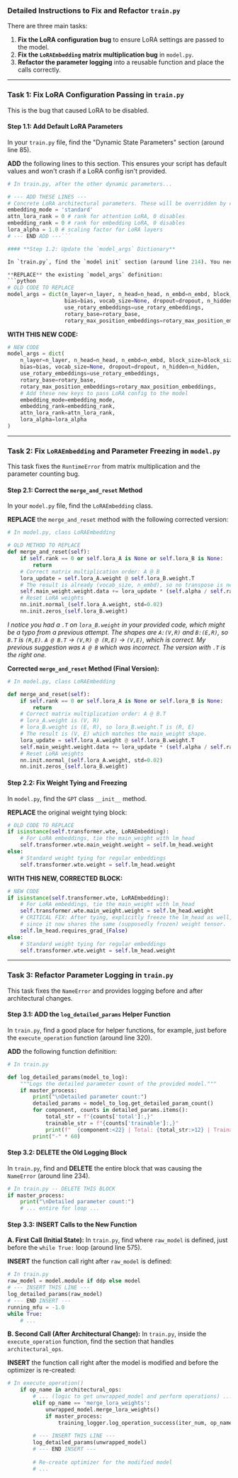 

### **Detailed Instructions to Fix and Refactor `train.py`**

There are three main tasks:
1.  **Fix the LoRA configuration bug** to ensure LoRA settings are passed to the model.
2.  **Fix the `LoRAEmbedding` matrix multiplication bug** in `model.py`.
3.  **Refactor the parameter logging** into a reusable function and place the calls correctly.

---

### **Task 1: Fix LoRA Configuration Passing in `train.py`**

This is the bug that caused LoRA to be disabled.

#### **Step 1.1: Add Default LoRA Parameters**

In your `train.py` file, find the "Dynamic State Parameters" section (around line 85).

**ADD** the following lines to this section. This ensures your script has default values and won't crash if a LoRA config isn't provided.

```python
# In train.py, after the other dynamic parameters...

# --- ADD THESE LINES ---
# Concrete LoRA architectural parameters. These will be overridden by config files.
embedding_mode = 'standard'
attn_lora_rank = 0 # rank for attention LoRA, 0 disables
embedding_rank = 0 # rank for embedding LoRA, 0 disables
lora_alpha = 1.0 # scaling factor for LoRA layers
# --- END ADD ---```

#### **Step 1.2: Update the `model_args` Dictionary**

In `train.py`, find the `model init` section (around line 214). You need to add the LoRA parameters to this dictionary so they get passed to the `GPTConfig` constructor.

**REPLACE** the existing `model_args` definition:
```python
# OLD CODE TO REPLACE
model_args = dict(n_layer=n_layer, n_head=n_head, n_embd=n_embd, block_size=block_size,
                  bias=bias, vocab_size=None, dropout=dropout, n_hidden=n_hidden,
                  use_rotary_embeddings=use_rotary_embeddings,
                  rotary_base=rotary_base,
                  rotary_max_position_embeddings=rotary_max_position_embeddings)
```

**WITH THIS NEW CODE:**
```python
# NEW CODE
model_args = dict(
    n_layer=n_layer, n_head=n_head, n_embd=n_embd, block_size=block_size,
    bias=bias, vocab_size=None, dropout=dropout, n_hidden=n_hidden,
    use_rotary_embeddings=use_rotary_embeddings,
    rotary_base=rotary_base,
    rotary_max_position_embeddings=rotary_max_position_embeddings,
    # Add these new keys to pass LoRA config to the model
    embedding_mode=embedding_mode,
    embedding_rank=embedding_rank,
    attn_lora_rank=attn_lora_rank,
    lora_alpha=lora_alpha
)
```

---

### **Task 2: Fix `LoRAEmbedding` and Parameter Freezing in `model.py`**

This task fixes the `RuntimeError` from matrix multiplication and the parameter counting bug.

#### **Step 2.1: Correct the `merge_and_reset` Method**

In your `model.py` file, find the `LoRAEmbedding` class.

**REPLACE** the `merge_and_reset` method with the following corrected version:
```python
# In model.py, class LoRAEmbedding

# OLD METHOD TO REPLACE
def merge_and_reset(self):
    if self.rank == 0 or self.lora_A is None or self.lora_B is None:
        return
    # Correct matrix multiplication order: A @ B
    lora_update = self.lora_A.weight @ self.lora_B.weight.T
    # The result is already (vocab_size, n_embd), so no transpose is needed.
    self.main_weight.weight.data += lora_update * (self.alpha / self.rank)
    # Reset LoRA weights
    nn.init.normal_(self.lora_A.weight, std=0.02)
    nn.init.zeros_(self.lora_B.weight)
```
*I notice you had a `.T` on `lora_B.weight` in your provided code, which might be a typo from a previous attempt. The shapes are `A:(V,R)` and `B:(E,R)`, so `B.T` is `(R,E)`. `A @ B.T` -> `(V,R) @ (R,E)` -> `(V,E)`, which is correct. My previous suggestion was `A @ B` which was incorrect. The version with `.T` is the right one.*

**Corrected `merge_and_reset` Method (Final Version):**
```python
# In model.py, class LoRAEmbedding

def merge_and_reset(self):
    if self.rank == 0 or self.lora_A is None or self.lora_B is None:
        return
    # Correct matrix multiplication order: A @ B.T
    # lora_A.weight is (V, R)
    # lora_B.weight is (E, R), so lora_B.weight.T is (R, E)
    # The result is (V, E) which matches the main_weight shape.
    lora_update = self.lora_A.weight @ self.lora_B.weight.T
    self.main_weight.weight.data += lora_update * (self.alpha / self.rank)
    # Reset LoRA weights
    nn.init.normal_(self.lora_A.weight, std=0.02)
    nn.init.zeros_(self.lora_B.weight)
```

#### **Step 2.2: Fix Weight Tying and Freezing**

In `model.py`, find the `GPT` class `__init__` method.

**REPLACE** the original weight tying block:
```python
# OLD CODE TO REPLACE
if isinstance(self.transformer.wte, LoRAEmbedding):
    # For LoRA embeddings, tie the main_weight with lm_head
    self.transformer.wte.main_weight.weight = self.lm_head.weight
else:
    # Standard weight tying for regular embeddings
    self.transformer.wte.weight = self.lm_head.weight
```

**WITH THIS NEW, CORRECTED BLOCK:**
```python
# NEW CODE
if isinstance(self.transformer.wte, LoRAEmbedding):
    # For LoRA embeddings, tie the main_weight with lm_head
    self.transformer.wte.main_weight.weight = self.lm_head.weight
    # CRITICAL FIX: After tying, explicitly freeze the lm_head as well,
    # since it now shares the same (supposedly frozen) weight tensor.
    self.lm_head.requires_grad_(False)
else:
    # Standard weight tying for regular embeddings
    self.transformer.wte.weight = self.lm_head.weight
```

---

### **Task 3: Refactor Parameter Logging in `train.py`**

This task fixes the `NameError` and provides logging before and after architectural changes.

#### **Step 3.1: ADD the `log_detailed_params` Helper Function**

In `train.py`, find a good place for helper functions, for example, just before the `execute_operation` function (around line 320).

**ADD** the following function definition:
```python
# In train.py

def log_detailed_params(model_to_log):
    """Logs the detailed parameter count of the provided model."""
    if master_process:
        print("\nDetailed parameter count:")
        detailed_params = model_to_log.get_detailed_param_count()
        for component, counts in detailed_params.items():
            total_str = f"{counts['total']:,}"
            trainable_str = f"{counts['trainable']:,}"
            print(f"  {component:<22} | Total: {total_str:>12} | Trainable: {trainable_str:>12}")
        print("-" * 60)
```

#### **Step 3.2: DELETE the Old Logging Block**

In `train.py`, find and **DELETE** the entire block that was causing the `NameError` (around line 234).
```python
# In train.py -- DELETE THIS BLOCK
if master_process:
    print("\nDetailed parameter count:")
    # ... entire for loop ...
```

#### **Step 3.3: INSERT Calls to the New Function**

**A. First Call (Initial State):** In `train.py`, find where `raw_model` is defined, just before the `while True:` loop (around line 575).

**INSERT** the function call right after `raw_model` is defined:
```python
# In train.py
raw_model = model.module if ddp else model
# --- INSERT THIS LINE ---
log_detailed_params(raw_model)
# --- END INSERT ---
running_mfu = -1.0
while True:
    # ...
```

**B. Second Call (After Architectural Change):** In `train.py`, inside the `execute_operation` function, find the section that handles `architectural_ops`.

**INSERT** the function call right after the model is modified and before the optimizer is re-created:
```python
# In execute_operation()
    if op_name in architectural_ops:
        # ... (logic to get unwrapped_model and perform operations) ...
        elif op_name == 'merge_lora_weights':
            unwrapped_model.merge_lora_weights()
            if master_process:
                training_logger.log_operation_success(iter_num, op_name, {'status': 'merged'})
        
        # --- INSERT THIS LINE ---
        log_detailed_params(unwrapped_model)
        # --- END INSERT ---
        
        # Re-create optimizer for the modified model
        # ...
```
